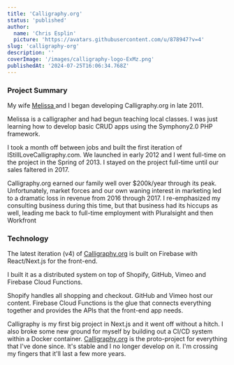 ```yaml
---
title: 'Calligraphy.org'
status: 'published'
author:
  name: 'Chris Esplin'
  picture: 'https://avatars.githubusercontent.com/u/878947?v=4'
slug: 'calligraphy-org'
description: ''
coverImage: '/images/calligraphy-logo-ExMz.png'
publishedAt: '2024-07-25T16:06:34.768Z'
---
```


### Project Summary

My wife [Melissa ](https://www.instagram.com/melissapher)and I began developing Calligraphy.org in late 2011.

Melissa is a calligrapher and had begun teaching local classes. I was just learning how to develop basic CRUD apps using the Symphony2.0 PHP framework.

I took a month off between jobs and built the first iteration of IStillLoveCalligraphy.com. We launched in early 2012 and I went full-time on the project in the Spring of 2013. I stayed on the project full-time until our sales faltered in 2017.

Calligraphy.org earned our family well over $200k/year through its peak. Unfortunately, market forces and our own waning interest in marketing led to a dramatic loss in revenue from 2016 through 2017. I re-emphasized my consulting business during this time, but that business had its hiccups as well, leading me back to full-time employment with Pluralsight and then Workfront

### Technology

The latest iteration (v4) of [Calligraphy.org](http://Calligraphy.org) is built on Firebase with React/Next.js for the front-end.

I built it as a distributed system on top of Shopify, GitHub, Vimeo and Firebase Cloud Functions.

Shopify handles all shopping and checkout. GitHub and Vimeo host our content. Firebase Cloud Functions is the glue that connects everything together and provides the APIs that the front-end app needs.

Calligraphy is my first big project in Next.js and it went off without a hitch. I also broke some new ground for myself by building out a CI/CD system within a Docker container. [Calligraphy.org](http://Calligraphy.org) is the proto-project for everything that I've done since. It's stable and I no longer develop on it. I'm crossing my fingers that it'll last a few more years.
